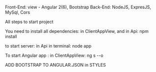 Front-End:
view - Angular 2(6), Bootstrap
Back-End:
NodeJS, ExpresJS, MySql, Cors


All steps to start project

You need to install all dependencies: in ClientAppView, and in Api: npm install

to start server: in Api in terminal: node app

To start Angular app : in ClientAppView: ng s --o

ADD BOOTSTRAP TO ANGULAR.JSON in STYLES



